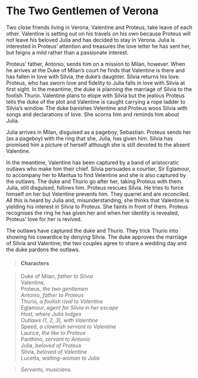 <!-- ======================================================================
--- Search engine
title:          The Two Gentlemen of Verona
keywords:       two, gentleman, Verona, comedy
description:    The Two Gentlemen of Verona by William Shakespeare.
--- Menu system
order:          160
text:           The Two Gentlemen of Verona
hidden:         false
umbel:          false
--- Page properties
id:             
document:       
layout:         layout-2-left
$-left:         play-list
searchable:     true
======================================================================= -->

# The Two Gentlemen of Verona

Two close friends living in Verona, Valentine and Proteus, take leave of each
other. Valentine is setting out on his travels on his own because Proteus will
not leave his beloved Julia and has decided to stay in Verona. Julia is interested
in Proteus’ attention and treasures the love letter he has sent her, but feigns
a mild rather than a passionate interest.

Proteus’ father, Antonio, sends him on a mission to Milan, however. When he
arrives at the Duke of Milan’s court he finds that Valentine is there and has
fallen in love with Silvia, the duke’s daughter. Silvia returns his love.
Proteus, who has sworn love and fidelity to Julia falls in love with Silvia at
first sight. In the meantime, the duke is planning the marriage of Silvia to the
foolish Thurio. Valentine plans to elope with Silvia but the jealous Proteus
tells the duke of the plot and Valentine is caught carrying a rope ladder to
Silvia’s window. The duke banishes Velentine and Proteus woos Silvia with songs
and declarations of love. She scorns him and reminds him about Julia.

Julia arrives in Milan, disguised as a pageboy, Sebastian. Proteus sends her (as
a pageboy) with the ring that she, Julia, has given him. Silvia has promised him
a picture of herself although she is still devoted to the absent Valentine.

In the meantime, Valentine has been captured by a band of aristocratic outlaws
who make him their chief. Silvia persuades a courtier, Sir Eglamour, to accompany
her to Mantua to find Velentine and she is also captured by the outlaws. The duke
and Thurio go after her, taking Proteus with them. Julia, still disguised,
follows him. Proteus rescues Silvia. He tries to force himself on her but
Velentine prevents him. They quarrel and are reconciled. All this is heard by
Julia and, misunderstanding, she thinks that Valentine is yielding his interest
in Silvia to Proteus. She faints in front of them. Proteus recognises the ring he
has given her and when her identity is revealed, Proteus’ love for her is revived.

The outlaws have captured the duke and Thurio. They trick Thurio into showing
his cowardice by denying Silvia. The duke approves the marriage of Silvia and
Valentine; the two couples agree to share a wedding day and the duke pardons the
outlaws.

>   #### Characters
    
>   Duke of Milan, _father to Silvia_  
    Valentine,  
    Proteus, _the two gentlemen_  
    Antonio, _father to Proteus_  
    Thurio, _a foolish rival to Valentine_  
    Eglamour, _agent for Silvia in her escape_  
    _Host, where Julia lodges_  
    _Outlaws (1, 2, 3), with Valentine_  
    Speed, _a clownish servant to Valentine_  
    Launce, _the like to Proteus_  
    Panthino, _servant to Antonio_  
    Julia, _beloved of Proteus_  
    Silvia, _beloved of Valentine_  
    Lucetta, _waiting-woman to Julia_
    
>   _Servants, musicians._
